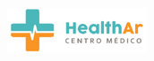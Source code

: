 <p align="center">
<img src=https://github.com/Franks555/proyecto_en_sass/blob/main/images/logo.png width="250">
</p>
